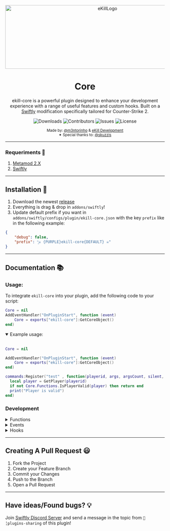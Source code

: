 <p align="center">

  <a href="https://github.com/swiftly-solution/deathmatch">
    <img src="https://github.com/user-attachments/assets/5c4e2699-e2d1-4840-afb5-109c279c226c" alt="eKillLogo" width="630" height="201">
  </a>

  <h1 align="center">Core</h1>

  <p align="center">
    ekill-core is a powerful plugin designed to enhance your development experience with a range of useful features and custom hooks. Built on a <a href="https://swiftlycs2.net/">Swiftly</a> modification specifically tailored for Counter-Strike 2.
    <br/>
  </p>
</p>

<p align="center">
  <img src="https://img.shields.io/github/downloads/ekill-framework/ekill-core/total" alt="Downloads"> 
  <img src="https://img.shields.io/github/contributors/ekill-framework/ekill-core?color=dark-green" alt="Contributors">
  <img src="https://img.shields.io/github/issues/ekill-framework/ekill-core" alt="Issues">
  <img src="https://img.shields.io/github/license/ekill-framework/ekill-core" alt="License">
</p>

<p align="center"><sub>Made by: <a href="https://github.com/m3ntorinho" target="_blank">@m3ntorinho</a> &  <a href="https://ekill.dev" target="_blank">eKill Development</a><br/> ✦ Special thanks to: <a href="https://github.com/skuzzis" target="_blank">@skuzzis</a></sub></p>

---
### Requeriments 📄
1. [Metamod 2.X](https://www.sourcemm.net/downloads.php/?branch=master)
2. [Swiftly](https://github.com/swiftly-solution/swiftly/releases/latest)
---

## Installation 👀

1. Download the newest [release](https://github.com/ekill-framework/ekill-core/releases)
2. Everything is drag & drop in `addons/swiftly`!
3. Update default prefix if you want in `addons/swiftly/configs/plugin/ekill-core.json` with the key `prefix` like in the following example:
```json
{
    "debug": false,
    "prefix": "͖☠ {PURPLE}ekill-core{DEFAULT} ☠"
}
```
---

## Documentation 📚

### Usage: 
  To integrate `ekill-core` into your plugin, add the following code to your script:
  
  ```lua
Core = nil
  AddEventHandler("OnPluginStart", function (event)
      Core = exports["ekill-core"]:GetCoreObject()
  end)
```
  <details open>
<summary>
Example usage:
</summary> <br />
  
```lua
Core = nil

AddEventHandler("OnPluginStart", function (event)
    Core = exports["ekill-core"]:GetCoreObject()
end)

commands:Register("test" , function(playerid, args, argsCount, silent, prefix)
  local player = GetPlayer(playerid)
  if not Core.Functions.IsPlayerValid(player) then return end
  print("Player is valid")
end)


```
</details>

### Development
<details>
<summary>
Functions
</summary> <br />
  
- **IsPlayerValid**
```lua
---@param player Player
---@return boolean
Core.Functions.IsPlayerValid(player) or exports["ekill-core"]:IsPlayerValid(player)
```
- **IsPlayerIdValid**
```lua
---@param player Player
---@return boolean
Core.Functions.IsPlayerIdValid(player) or exports["ekill-core"]:IsPlayerIdValid(player)
```
- **IsPistolRound**
```lua
---@return boolean
Core.Functions.IsPistolRound() or exports["ekill-core"]:IsPistolRound()
```
- **IsWarmupPeriod**
```lua
---@return boolean
Core.Functions.IsWarmupPeriod() or exports["ekill-core"]:IsWarmupPeriod()
```

- **HasPlayerWeapon**
```lua
---@param player Player
---@param weaponName string
---@return boolean
Core.Functions.HasPlayerWeapon(player,weaponName) or exports["ekill-core"]:HasPlayerWeapon(player, weaponName)
```
- **GetTeamScore**
```lua
---@param teamID Team (https://swiftlycs2.net/docs/scripting/types/core/team.html)
---@return boolean
Core.Functions.GetTeamScore(teamID) or exports["ekill-core"]:GetTeamScore(teamID)
```
- **GetCPlantedC4**
```lua
---@return CPlantedC4|nil
Core.Functions.GetCPlantedC4() or exports["ekill-core"]:GetCPlantedC4()
```
- **IsBombPlanted**
```lua
---@return boolean
Core.Functions.IsBombPlanted() or exports["ekill-core"]:IsBombPlanted()
```
- **IsBombPlantedSide**
```lua
---@param bombSideId number
---@return boolean
Core.Functions.IsBombPlantedSide(bombSideID) or exports["ekill-core"]:IsBombPlantedSide(bombSideID)
```

- **CalculateDistanceBetweenVector**
```lua
---@param vector1 Vector (https://swiftlycs2.net/docs/scripting/sdkclasses/core/vector.html)
---@param vector2 Vector (https://swiftlycs2.net/docs/scripting/sdkclasses/core/vector.html)
---@return integer
Core.Functions.CalculateDistanceBetweenVector(vector1, vector2) or exports["ekill-core"]:CalculateDistanceBetweenVector(vector1, vector2)
```

- **SendToPlayer**
```lua
---@param prefix string (if nil or empty then default value is getted from config.prefix)
---@param messageType MessageType (https://swiftlycs2.net/docs/scripting/types/core/messagetype.html)
---@param player Player
---@param message string
Core.Functions.SendToPlayer(prefix,messageType,player,message) or exports["ekill-core"]:SendToPlayer(prefix,messageType,player,message)
```

- **SendToAllPlayers**
```lua
---@param prefix string (if nil or empty then default value is getted from config.prefix)
---@param messageType MessageType (https://swiftlycs2.net/docs/scripting/types/core/messagetype.html)
---@param message string
Core.Functions.SendToAllPlayers(prefix,messageType,message) or exports["ekill-core"]:SendToAllPlayers(prefix,messageType,message)
```
</details>

<details>
<summary>
Events
</summary> <br />
  
- **OnCoreLoaded**
```lua
AddEventHandler("ekill:Event:OnCoreLoaded", function(core --[[Core]])
    --[[ ... ]]
    return EventResult.Continue
end)
```
</details>
<details>
<summary>
Hooks
</summary> <br />
  
- **CCSPlayerPawnBase_PostThink**
```lua
AddEventHandler("ekill:Hook:CCSPlayerPawnBase_PostThink", function(ccsPlayerPawnBase --[[CCSPlayerPawnBase]])
    --[[ ... ]]
    return EventResult.Continue
end)
```
</details>

---
## Creating A Pull Request 😃

1. Fork the Project
2. Create your Feature Branch
3. Commit your Changes
4. Push to the Branch
5. Open a Pull Request
---
## Have ideas/Found bugs? 💡
Join [Swiftly Discord Server](https://swiftlycs2.net/discord) and send a message in the topic from `📕╎plugins-sharing` of this plugin!